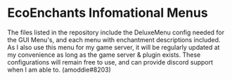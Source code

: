 # EcoEnchants Infomational Menus

The files listed in the repository include the DeluxeMenu config needed for the GUI Menu's, and each menu with enchantment descriptions included.
As I also use this menu for my game server, it will be regularly updated at my convenience as long as the game server & plugin exists.
These configurations will remain free to use, and can provide discord support when I am able to. (amoddie#8203)
